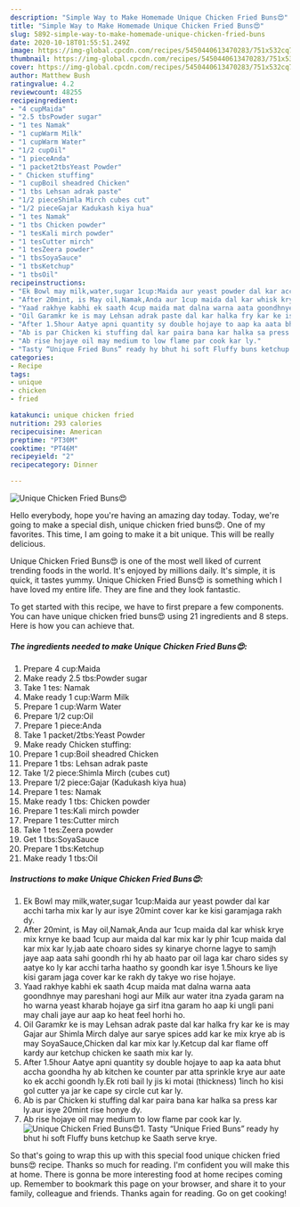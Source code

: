 ```yaml
---
description: "Simple Way to Make Homemade Unique Chicken Fried Buns😍"
title: "Simple Way to Make Homemade Unique Chicken Fried Buns😍"
slug: 5892-simple-way-to-make-homemade-unique-chicken-fried-buns
date: 2020-10-18T01:55:51.249Z
image: https://img-global.cpcdn.com/recipes/5450440613470283/751x532cq70/unique-chicken-fried-buns😍-recipe-main-photo.jpg
thumbnail: https://img-global.cpcdn.com/recipes/5450440613470283/751x532cq70/unique-chicken-fried-buns😍-recipe-main-photo.jpg
cover: https://img-global.cpcdn.com/recipes/5450440613470283/751x532cq70/unique-chicken-fried-buns😍-recipe-main-photo.jpg
author: Matthew Bush
ratingvalue: 4.2
reviewcount: 48255
recipeingredient:
- "4 cupMaida"
- "2.5 tbsPowder sugar"
- "1 tes Namak"
- "1 cupWarm Milk"
- "1 cupWarm Water"
- "1/2 cupOil"
- "1 pieceAnda"
- "1 packet2tbsYeast Powder"
- " Chicken stuffing"
- "1 cupBoil sheadred Chicken"
- "1 tbs Lehsan adrak paste"
- "1/2 pieceShimla Mirch cubes cut"
- "1/2 pieceGajar Kadukash kiya hua"
- "1 tes Namak"
- "1 tbs Chicken powder"
- "1 tesKali mirch powder"
- "1 tesCutter mirch"
- "1 tesZeera powder"
- "1 tbsSoyaSauce"
- "1 tbsKetchup"
- "1 tbsOil"
recipeinstructions:
- "Ek Bowl may milk,water,sugar 1cup:Maida aur yeast powder dal kar acchi tarha mix kar ly aur isye 20mint cover kar ke kisi garamjaga rakh dy."
- "After 20mint, is May oil,Namak,Anda aur 1cup maida dal kar whisk krye mix krnye ke baad 1cup aur maida dal kar mix kar ly phir 1cup maida dal kar mix kar ly.jab aate choaro sides sy kinarye chorne lagye to samjh jaye aap aata sahi goondh rhi hy ab haato par oil laga kar charo sides sy aatye ko ly kar acchi tarha haatho sy goondh kar isye 1.5hours ke liye kisi garam jaga cover kar ke rakh dy takye wo rise hojaye."
- "Yaad rakhye kabhi ek saath 4cup maida mat dalna warna aata goondhnye may pareshani hogi aur Milk aur water itna zyada garam na ho warna yeast kharab hojaye ga sirf itna garam ho aap ki ungli pani may chali jaye aur aap ko heat feel horhi ho."
- "Oil Garamkr ke is may Lehsan adrak paste dal kar halka fry kar ke is may Gajar aur Shimla Mirch dalye aur sarye spices add kar ke mix krye ab is may SoyaSauce,Chicken dal kar mix kar ly.Ketcup dal kar flame off kardy aur ketchup chicken ke saath mix kar ly."
- "After 1.5hour Aatye apni quantity sy double hojaye to aap ka aata bhut accha goondha hy ab kitchen ke counter par atta sprinkle krye aur aate ko ek acchi goondh ly.Ek roti bail ly jis ki motai (thickness) 1inch ho kisi gol cutter ya jar ke cape sy circle cut kar ly."
- "Ab is par Chicken ki stuffing dal kar paira bana kar halka sa press kar ly.aur isye 20mint rise honye dy."
- "Ab rise hojaye oil may medium to low flame par cook kar ly."
- "Tasty “Unique Fried Buns” ready hy bhut hi soft Fluffy buns ketchup ke Saath serve krye."
categories:
- Recipe
tags:
- unique
- chicken
- fried

katakunci: unique chicken fried 
nutrition: 293 calories
recipecuisine: American
preptime: "PT30M"
cooktime: "PT46M"
recipeyield: "2"
recipecategory: Dinner

---
```



![Unique Chicken Fried Buns😍](https://img-global.cpcdn.com/recipes/5450440613470283/751x532cq70/unique-chicken-fried-buns😍-recipe-main-photo.jpg)

Hello everybody, hope you're having an amazing day today. Today, we're going to make a special dish, unique chicken fried buns😍. One of my favorites. This time, I am going to make it a bit unique. This will be really delicious.



Unique Chicken Fried Buns😍 is one of the most well liked of current trending foods in the world. It's enjoyed by millions daily. It's simple, it is quick, it tastes yummy. Unique Chicken Fried Buns😍 is something which I have loved my entire life. They are fine and they look fantastic.


To get started with this recipe, we have to first prepare a few components. You can have unique chicken fried buns😍 using 21 ingredients and 8 steps. Here is how you can achieve that.

<!--inarticleads1-->

##### The ingredients needed to make Unique Chicken Fried Buns😍:

1. Prepare 4 cup:Maida
1. Make ready 2.5 tbs:Powder sugar
1. Take 1 tes: Namak
1. Make ready 1 cup:Warm Milk
1. Prepare 1 cup:Warm Water
1. Prepare 1/2 cup:Oil
1. Prepare 1 piece:Anda
1. Take 1 packet/2tbs:Yeast Powder
1. Make ready  Chicken stuffing:
1. Prepare 1 cup:Boil sheadred Chicken
1. Prepare 1 tbs: Lehsan adrak paste
1. Take 1/2 piece:Shimla Mirch (cubes cut)
1. Prepare 1/2 piece:Gajar (Kadukash kiya hua)
1. Prepare 1 tes: Namak
1. Make ready 1 tbs: Chicken powder
1. Prepare 1 tes:Kali mirch powder
1. Prepare 1 tes:Cutter mirch
1. Take 1 tes:Zeera powder
1. Get 1 tbs:SoyaSauce
1. Prepare 1 tbs:Ketchup
1. Make ready 1 tbs:Oil




<!--inarticleads2-->

##### Instructions to make Unique Chicken Fried Buns😍:

1. Ek Bowl may milk,water,sugar 1cup:Maida aur yeast powder dal kar acchi tarha mix kar ly aur isye 20mint cover kar ke kisi garamjaga rakh dy.
1. After 20mint, is May oil,Namak,Anda aur 1cup maida dal kar whisk krye mix krnye ke baad 1cup aur maida dal kar mix kar ly phir 1cup maida dal kar mix kar ly.jab aate choaro sides sy kinarye chorne lagye to samjh jaye aap aata sahi goondh rhi hy ab haato par oil laga kar charo sides sy aatye ko ly kar acchi tarha haatho sy goondh kar isye 1.5hours ke liye kisi garam jaga cover kar ke rakh dy takye wo rise hojaye.
1. Yaad rakhye kabhi ek saath 4cup maida mat dalna warna aata goondhnye may pareshani hogi aur Milk aur water itna zyada garam na ho warna yeast kharab hojaye ga sirf itna garam ho aap ki ungli pani may chali jaye aur aap ko heat feel horhi ho.
1. Oil Garamkr ke is may Lehsan adrak paste dal kar halka fry kar ke is may Gajar aur Shimla Mirch dalye aur sarye spices add kar ke mix krye ab is may SoyaSauce,Chicken dal kar mix kar ly.Ketcup dal kar flame off kardy aur ketchup chicken ke saath mix kar ly.
1. After 1.5hour Aatye apni quantity sy double hojaye to aap ka aata bhut accha goondha hy ab kitchen ke counter par atta sprinkle krye aur aate ko ek acchi goondh ly.Ek roti bail ly jis ki motai (thickness) 1inch ho kisi gol cutter ya jar ke cape sy circle cut kar ly.
1. Ab is par Chicken ki stuffing dal kar paira bana kar halka sa press kar ly.aur isye 20mint rise honye dy.
1. Ab rise hojaye oil may medium to low flame par cook kar ly.
<img src="//assets-global.cpcdn.com/assets/icons/button_play-2c75c40dde080a61004c1f40b05d8f140eaff45d7e9e6481dc71c63d2e7c4909.png" alt="Unique Chicken Fried Buns😍">1. Tasty “Unique Fried Buns” ready hy bhut hi soft Fluffy buns ketchup ke Saath serve krye.




So that's going to wrap this up with this special food unique chicken fried buns😍 recipe. Thanks so much for reading. I'm confident you will make this at home. There is gonna be more interesting food at home recipes coming up. Remember to bookmark this page on your browser, and share it to your family, colleague and friends. Thanks again for reading. Go on get cooking!
